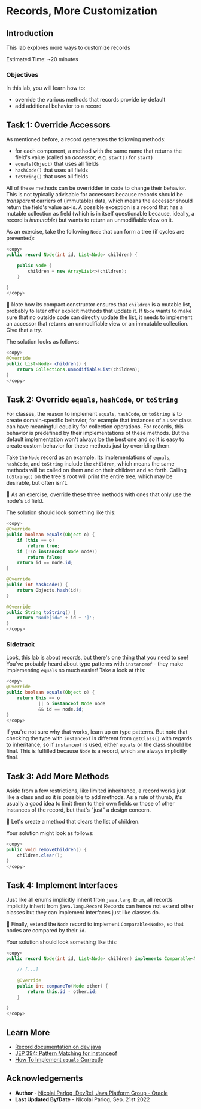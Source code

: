 # Records, More Customization

## Introduction

This lab explores more ways to customize records

Estimated Time: ~20 minutes

### **Objectives**

In this lab, you will learn how to:

* override the various methods that records provide by default
* add additional behavior to a record

## Task 1: Override Accessors

As mentioned before, a record generates the following methods:

* for each component, a method with the same name that returns the field's value (called an _accessor_; e.g. `start()` for `start`)
* `equals(Object)` that uses all fields
* `hashCode()` that uses all fields
* `toString()` that uses all fields

All of these methods can be overridden in code to change their behavior.
This is not typically advisable for accessors because records should be _transparent_ carriers of (immutable) data, which means the accessor should return the field's value as-is.
A possible exception is a record that has a mutable collection as field (which is in itself questionable because, ideally, a record is _immutable_) but wants to return an unmodifiable view on it.

As an exercise, take the following `Node` that can form a tree (if cycles are prevented):

```java
<copy>
public record Node(int id, List<Node> children) {

	public Node {
		children = new ArrayList<>(children);
	}

}
</copy>
```

💪 Note how its compact constructor ensures that `children` is a mutable list, probably to later offer explicit methods that update it.
If `Node` wants to make sure that no outside code can directly update the list, it needs to implement an accessor that returns an unmodifiable view or an immutable collection.
Give that a try.

The solution looks as follows:

```java
<copy>
@Override
public List<Node> children() {
	return Collections.unmodifiableList(children);
}
</copy>
```

## Task 2: Override `equals`, `hashCode`, or `toString`

For classes, the reason to implement `equals`, `hashCode`, or `toString` is to create domain-specific behavior, for example that instances of a `User` class can have meaningful equality for collection operations.
For records, this behavior is predefined by their implementations of these methods.
But the default implementation won't always be the best one and so it is easy to create custom behavior for these methods just by overriding them.

Take the `Node` record as an example.
Its implementations of `equals`, `hashCode`, and `toString` include the `children`, which means the same methods will be called on them and on their children and so forth.
Calling `toString()` on the tree's root will print the entire tree, which may be desirable, but often isn't.

💪 As an exercise, override these three methods with ones that only use the node's `id` field.

The solution should look something like this:

```java
<copy>
@Override
public boolean equals(Object o) {
	if (this == o)
		return true;
	if (!(o instanceof Node node))
		return false;
	return id == node.id;
}

@Override
public int hashCode() {
	return Objects.hash(id);
}

@Override
public String toString() {
	return "Node[id=" + id + ']';
}
</copy>
```

### Sidetrack

Look, this lab is about records, but there's one thing that you need to see!
You've probably heard about type patterns with `instanceof` - they make implementing `equals` so much easier!
Take a look at this:

```java
<copy>
@Override
public boolean equals(Object o) {
	return this == o
			|| o instanceof Node node
			&& id == node.id;
}
</copy>
```

If you're not sure why that works, learn up on type patterns.
But note that checking the type with `instanceof` is different from `getClass()` with regards to inheritance, so if `instanceof` is used, either `equals` or the class should be final.
This is fulfilled because `Node` is a record, which are always implicitly final.


## Task 3: Add More Methods

Aside from a few restrictions, like limited inheritance, a record works just like a class and so it is possible to add methods.
As a rule of thumb, it's usually a good idea to limit them to their own fields or those of other instances of the record, but that's "just" a design concern.

💪 Let's create a method that clears the list of children.

Your solution might look as follows:

```java
<copy>
public void removeChildren() {
	children.clear();
}
</copy>
```


## Task 4: Implement Interfaces

Just like all enums implicitly inherit from `java.lang.Enum`, all records implicitly inherit from `java.lang.Record`
Records can hence not extend other classes but they can implement interfaces just like classes do.

💪 Finally, extend the `Node` record to implement `Comparable<Node>`, so that nodes are compared by their `id`.

Your solution should look something like this:

```java
<copy>
public record Node(int id, List<Node> children) implements Comparable<Node> {

	// [...]

	@Override
	public int compareTo(Node other) {
		return this.id - other.id;
	}

}
</copy>
```


## Learn More

* [Record documentation on dev.java](https://dev.java/learn/using-record-to-model-immutable-data/)
* [JEP 394: Pattern Matching for instanceof](https://openjdk.org/jeps/394)
* [How To Implement `equals` Correctly](https://nipafx.dev/implement-java-equals-correctly/)

## Acknowledgements

* **Author** - [Nicolai Parlog, DevRel, Java Platform Group - Oracle](https://nipafx.dev/)
* **Last Updated By/Date** - Nicolai Parlog, Sep. 21st 2022
